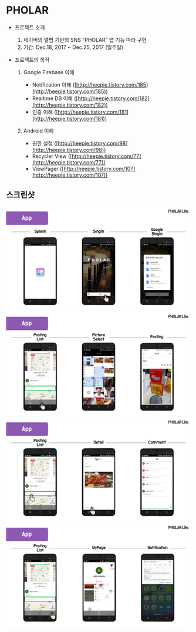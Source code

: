 # PHOLAR
- 프로젝트 소개
  1. 네이버의 앨범 기반의 SNS “PHOLAR” 앱 기능 따라 구현
  2. 기간: Dec.18, 2017 ~ Dec.25, 2017 (일주일)
  
- 프로젝트의 목적
  1. Google Firebase 이해
      - Notification 이해 ([http://heepie.tistory.com/185](http://heepie.tistory.com/185))
      - Realtime DB 이해 ([http://heepie.tistory.com/182](http://heepie.tistory.com/182))
      - 인증 이해 ([http://heepie.tistory.com/181](http://heepie.tistory.com/181))
    
  2. Android 이해
      - 권한 설정 ([http://heepie.tistory.com/98](http://heepie.tistory.com/98))
      - Recycler View ([http://heepie.tistory.com/77](http://heepie.tistory.com/77))
      - ViewPager ([http://heepie.tistory.com/107](http://heepie.tistory.com/107))

## 스크린샷
![screenshot1](https://github.com/Heepie/Pholar/blob/master/img/screen1.PNG)
![screenshot2](https://github.com/Heepie/Pholar/blob/master/img/screen2.PNG)
![screenshot3](https://github.com/Heepie/Pholar/blob/master/img/screen3.PNG)
![screenshot4](https://github.com/Heepie/Pholar/blob/master/img/screen4.PNG)

